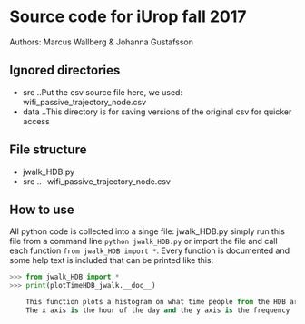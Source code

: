 # Source code for iUrop fall 2017
Authors: Marcus Wallberg & Johanna Gustafsson

## Ignored directories 
* src
..Put the csv source file here, we used: wifi_passive_trajectory_node.csv
* data
..This directory is for saving versions of the original csv for quicker access

## File structure
- jwalk_HDB.py
- src
.. -wifi_passive_trajectory_node.csv

## How to use
All python code is collected into a singe file: jwalk_HDB.py simply run this file from a command line `python jwalk_HDB.py` or import the file and call each function `from jwalk_HDB import *`. Every function is documented and some help text is included that can be printed like this:
```python
>>> from jwalk_HDB import *
>>> print(plotTimeHDB_jwalk.__doc__)

	This function plots a histogram on what time people from the HDB area goes to jwalk
	The x axis is the hour of the day and the y axis is the frequency
	
```

